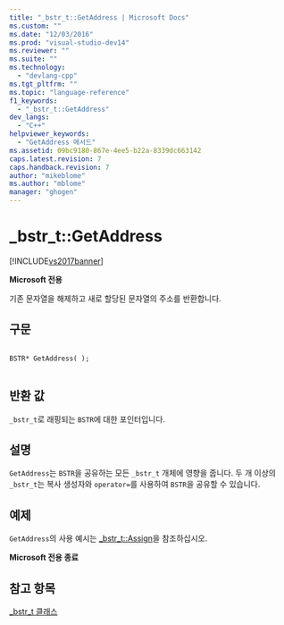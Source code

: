 ```yaml
---
title: "_bstr_t::GetAddress | Microsoft Docs"
ms.custom: ""
ms.date: "12/03/2016"
ms.prod: "visual-studio-dev14"
ms.reviewer: ""
ms.suite: ""
ms.technology: 
  - "devlang-cpp"
ms.tgt_pltfrm: ""
ms.topic: "language-reference"
f1_keywords: 
  - "_bstr_t::GetAddress"
dev_langs: 
  - "C++"
helpviewer_keywords: 
  - "GetAddress 메서드"
ms.assetid: 09bc9180-867e-4ee5-b22a-8339dc663142
caps.latest.revision: 7
caps.handback.revision: 7
author: "mikeblome"
ms.author: "mblome"
manager: "ghogen"
---
```

# _bstr_t::GetAddress
[!INCLUDE[vs2017banner](../assembler/inline/includes/vs2017banner.md)]

**Microsoft 전용**  
  
 기존 문자열을 해제하고 새로 할당된 문자열의 주소를 반환합니다.  
  
## 구문  
  
```  
  
BSTR* GetAddress( );  
  
```  
  
## 반환 값  
 `_bstr_t`로 래핑되는 `BSTR`에 대한 포인터입니다.  
  
## 설명  
 `GetAddress`는 `BSTR`을 공유하는 모든 `_bstr_t` 개체에 영향을 줍니다.  두 개 이상의 `_bstr_t`는 복사 생성자와 `operator=`를 사용하여 `BSTR`을 공유할 수 있습니다.  
  
## 예제  
 `GetAddress`의 사용 예시는 [\_bstr\_t::Assign](../cpp/bstr-t-assign.md)을 참조하십시오.  
  
 **Microsoft 전용 종료**  
  
## 참고 항목  
 [\_bstr\_t 클래스](../cpp/bstr-t-class.md)